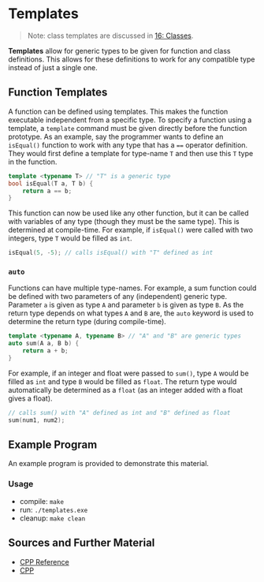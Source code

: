 # Templates

> Note: class templates are discussed in [16: Classes](16_Classes/classes.md).

**Templates** allow for generic types to be given for function and class definitions. This allows for these definitions to work for any compatible type instead of just a single one.

## Function Templates

A function can be defined using templates. This makes the function executable independent from a specific type. To specify a function using a template, a `template` command must be given directly before the function prototype. As an example, say the programmer wants to define an `isEqual()` function to work with any type that has a `==` operator definition. They would first define a template for type-name `T` and then use this `T` type in the function.

```C++
template <typename T> // "T" is a generic type
bool isEqual(T a, T b) {
    return a == b;
}
```

This function can now be used like any other function, but it can be called with variables of any type (though they must be the same type). This is determined at compile-time. For example, if `isEqual()` were called with two integers, type `T` would be filled as `int`.

```C++
isEqual(5, -5); // calls isEqual() with "T" defined as int
```

### `auto`

Functions can have multiple type-names. For example, a sum function could be defined with two parameters of any (independent) generic type. Parameter `a` is given as type `A` and parameter `b` is given as type `B`. As the return type depends on what types `A` and `B` are, the `auto` keyword is used to determine the return type (during compile-time).

```C++
template <typename A, typename B> // "A" and "B" are generic types
auto sum(A a, B b) {
    return a + b;
}
```

For example, if an integer and float were passed to `sum()`, type `A` would be filled as `int` and type `B` would be filled as `float`. The return type would automatically be determined as a `float` (as an integer added with a float gives a float).

```C++
// calls sum() with "A" defined as int and "B" defined as float
sum(num1, num2);
```

## Example Program

An example program is provided to demonstrate this material.

### Usage
- compile: `make`
- run: `./templates.exe`
- cleanup: `make clean`

## Sources and Further Material

- [CPP Reference](https://en.cppreference.com/w/cpp/language/templates)
- [CPP](https://cplusplus.com/doc/oldtutorial/templates/)
